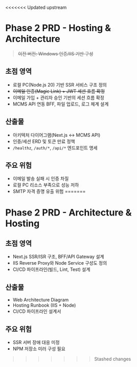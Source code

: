 <<<<<<< Updated upstream
# Phase 2 PRD - Hosting & Architecture
> ~~이전 버전: Windows 인증/IIS 기반 구성~~

## 초점 영역
- 로컬 PC(Node.js 20) 기반 SSR 서비스 구조 정의
- ~~이메일 인증(Magic Link) + JWT 세션 흐름 확정~~
- 이메일 가입 + 관리자 승인 기반의 세션 흐름 확정
- MCMS API 연동 BFF, 파일 업로드, 로그 체계 설계

## 산출물
- 아키텍처 다이어그램(Next.js ↔ MCMS API)
- 인증/세션 ERD 및 토큰 만료 정책
- `/healthz`, `/auth/*`, `/api/*` 엔드포인트 명세

## 주요 위험
- 이메일 발송 실패 시 인증 차질
- 로컬 PC 리소스 부족으로 성능 저하
- SMTP 자격 증명 유출 위험
=======
# Phase 2 PRD - Architecture & Hosting

## 초점 영역
- Next.js SSR/ISR 구조, BFF/API Gateway 설계
- IIS Reverse Proxy와 Node Service 구성도 정의
- CI/CD 파이프라인(빌드, Lint, Test) 설계

## 산출물
- Web Architecture Diagram
- Hosting Runbook (IIS + Node)
- CI/CD 파이프라인 설계서

## 주요 위험
- SSR 서버 장애 대응 미정
- NPM 저장소 미러 구성 필요
>>>>>>> Stashed changes
